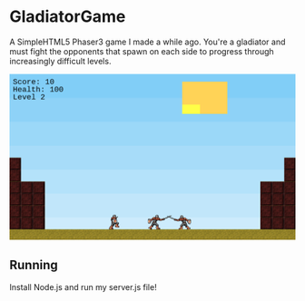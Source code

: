 # GladiatorGame
A SimpleHTML5 Phaser3 game I made a while ago.  You're a gladiator and must fight the opponents that spawn on each side to 
progress through increasingly difficult levels.

![screenshot](screenshot.png)

## Running
Install Node.js and run my server.js file!

